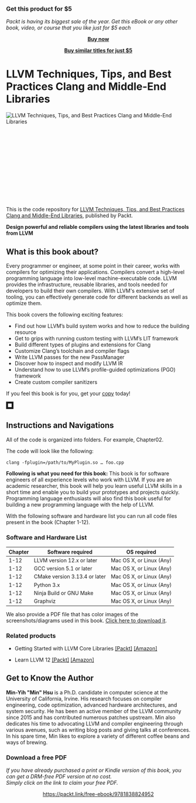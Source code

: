 
### Get this product for $5

<i>Packt is having its biggest sale of the year. Get this eBook or any other book, video, or course that you like just for $5 each</i>


<b><p align='center'>[Buy now](https://packt.link/9781838824952)</p></b>


<b><p align='center'>[Buy similar titles for just $5](https://subscription.packtpub.com/search)</p></b>


# LLVM Techniques, Tips, and Best Practices Clang and Middle-End Libraries

<a href="https://www.packtpub.com/in/programming/llvm-techniques-tips-and-best-practices?utm_source=github&utm_medium=repository&utm_campaign=9781838824952"><img src="https://static.packt-cdn.com/products/9781838824952/cover/smaller" alt="LLVM Techniques, Tips, and Best Practices Clang and Middle-End Libraries" height="256px" align="right"></a>

This is the code repository for [LLVM Techniques, Tips, and Best Practices Clang and Middle-End Libraries](https://www.packtpub.com/in/programming/llvm-techniques-tips-and-best-practices?utm_source=github&utm_medium=repository&utm_campaign=9781838824952), published by Packt.

**Design powerful and reliable compilers using the latest libraries and tools from LLVM**

## What is this book about?
Every programmer or engineer, at some point in their career, works with compilers for optimizing their applications. Compilers convert a high-level programming language into low-level machine-executable code. LLVM provides the infrastructure, reusable libraries, and tools needed for developers to build their own compilers. With LLVM's extensive set of tooling, you can effectively generate code for different backends as well as optimize them. 

This book covers the following exciting features:
* Find out how LLVM’s build system works and how to reduce the building resource
* Get to grips with running custom testing with LLVM’s LIT framework
* Build different types of plugins and extensions for Clang
* Customize Clang’s toolchain and compiler flags
* Write LLVM passes for the new PassManager
* Discover how to inspect and modify LLVM IR
* Understand how to use LLVM’s profile-guided optimizations (PGO) framework
* Create custom compiler sanitizers

If you feel this book is for you, get your [copy](https://www.amazon.com/dp/1838824952) today!

<a href="https://www.packtpub.com/?utm_source=github&utm_medium=banner&utm_campaign=GitHubBanner"><img src="https://raw.githubusercontent.com/PacktPublishing/GitHub/master/GitHub.png" 
alt="https://www.packtpub.com/" border="5" /></a>

## Instructions and Navigations
All of the code is organized into folders. For example, Chapter02.

The code will look like the following:
```
clang -fplugin=/path/to/MyPlugin.so … foo.cpp
```

**Following is what you need for this book:**
This book is for software engineers of all experience levels who work with LLVM. If you are an academic researcher, this book will help you learn useful LLVM skills in a short time and enable you to build your prototypes and projects quickly. Programming language enthusiasts will also find this book useful for building a new programming language with the help of LLVM.

With the following software and hardware list you can run all code files present in the book (Chapter 1-12).
### Software and Hardware List
| Chapter | Software required | OS required |
| -------- | ------------------------------------ | ----------------------------------- |
| 1-12 | LLVM version 12.x or later | Mac OS X, or Linux (Any) |
| 1-12 | GCC version 5.1 or later | Mac OS X, or Linux (Any) |
| 1-12 | CMake version 3.13.4 or later | Mac OS X, or Linux (Any) |
| 1-12 | Python 3.x | Mac OS X, or Linux (Any) |
| 1-12 | Ninja Build or GNU Make | Mac OS X, or Linux (Any) |
| 1-12 | Graphviz | Mac OS X, or Linux (Any) |

We also provide a PDF file that has color images of the screenshots/diagrams used in this book. [Click here to download it]( https://static.packt-cdn.com/downloads/9781838824952_ColorImages.pdf).

### Related products
* Getting Started with LLVM Core Libraries [[Packt]](https://www.packtpub.com/product/getting-started-with-llvm-core-libraries/9781782166924?utm_source=github&utm_medium=repository&utm_campaign=9781782166924) [[Amazon]](https://www.amazon.com/dp/1782166920)

* Learn LLVM 12 [[Packt]](https://www.packtpub.com/in/cloud-networking/learn-llvm-11) [[Amazon]](https://www.packtpub.com/in/cloud-networking/learn-llvm-11)

## Get to Know the Author
**Min-Yih "Min" Hsu**
is a Ph.D. candidate in computer science at the University of California, Irvine. His research focuses on compiler engineering, code optimization, advanced hardware architectures, and system security. He has been an active member of the LLVM community since 2015 and has contributed numerous patches upstream. Min also dedicates his time to advocating LLVM and compiler engineering through various avenues, such as writing blog posts and giving talks at conferences. In his spare time, Min likes to explore a variety of different coffee beans and ways of brewing.
### Download a free PDF

 <i>If you have already purchased a print or Kindle version of this book, you can get a DRM-free PDF version at no cost.<br>Simply click on the link to claim your free PDF.</i>
<p align="center"> <a href="https://packt.link/free-ebook/9781838824952">https://packt.link/free-ebook/9781838824952 </a> </p>